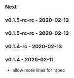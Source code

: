 ### Next
### v0.1.5-rc-rc - 2020-02-13
### v0.1.5-rc-rc - 2020-02-13
### v0.1.4-rc - 2020-02-13

### v0.1.4 - 2020-02-11
- allow more lines for rspec
